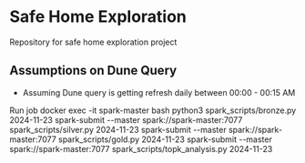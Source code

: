 # Safe Home Exploration
Repository for safe home exploration project

## Assumptions on Dune Query
- Assuming Dune query is getting refresh daily between 00:00 - 00:15 AM




Run job
docker exec -it spark-master bash
python3 spark_scripts/bronze.py 2024-11-23
spark-submit --master spark://spark-master:7077 spark_scripts/silver.py 2024-11-23
spark-submit --master spark://spark-master:7077 spark_scripts/gold.py 2024-11-23
spark-submit --master spark://spark-master:7077 spark_scripts/topk_analysis.py 2024-11-23